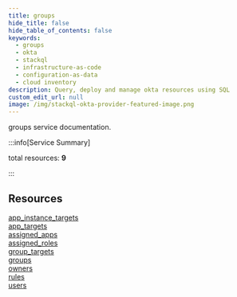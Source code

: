 ```yaml
---
title: groups
hide_title: false
hide_table_of_contents: false
keywords:
  - groups
  - okta
  - stackql
  - infrastructure-as-code
  - configuration-as-data
  - cloud inventory
description: Query, deploy and manage okta resources using SQL
custom_edit_url: null
image: /img/stackql-okta-provider-featured-image.png
---
```


groups service documentation.

:::info[Service Summary]

total resources: __9__  

:::

## Resources
<div class="row">
<div class="providerDocColumn">
<a href="/services/groups/app_instance_targets/">app_instance_targets</a><br />
<a href="/services/groups/app_targets/">app_targets</a><br />
<a href="/services/groups/assigned_apps/">assigned_apps</a><br />
<a href="/services/groups/assigned_roles/">assigned_roles</a><br />
<a href="/services/groups/group_targets/">group_targets</a>
</div>
<div class="providerDocColumn">
<a href="/services/groups/groups/">groups</a><br />
<a href="/services/groups/owners/">owners</a><br />
<a href="/services/groups/rules/">rules</a><br />
<a href="/services/groups/users/">users</a>
</div>
</div>